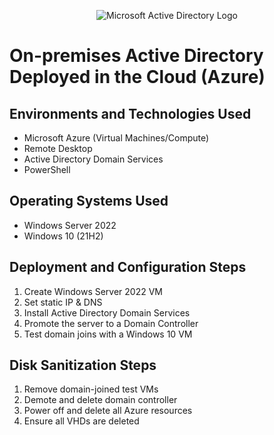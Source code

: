 <p align="center">
<img src="https://i.imgur.com/pU5A58S.png" alt="Microsoft Active Directory Logo"/>
</p>

# On-premises Active Directory Deployed in the Cloud (Azure)

## Environments and Technologies Used
- Microsoft Azure (Virtual Machines/Compute)
- Remote Desktop
- Active Directory Domain Services
- PowerShell

## Operating Systems Used
- Windows Server 2022
- Windows 10 (21H2)

## Deployment and Configuration Steps
1. Create Windows Server 2022 VM
2. Set static IP & DNS
3. Install Active Directory Domain Services
4. Promote the server to a Domain Controller
5. Test domain joins with a Windows 10 VM

## Disk Sanitization Steps
1. Remove domain-joined test VMs
2. Demote and delete domain controller
3. Power off and delete all Azure resources
4. Ensure all VHDs are deleted

